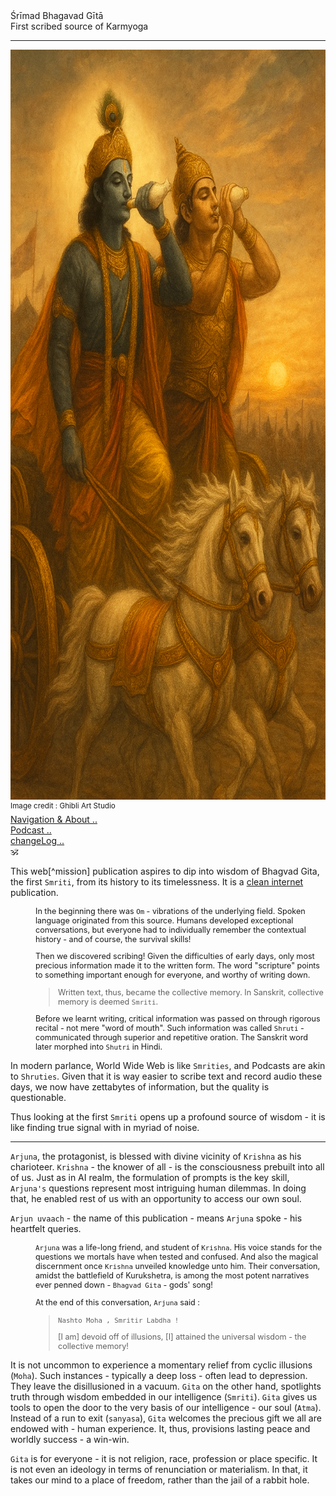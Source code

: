 
<div class="cover-huge"> Śrīmad Bhagavad Gītā</div>

<div class="centered"> First scribed source of Karmyoga</div>

----

<div class="centered">
    <img src="./conkshells.png" alt="Viraat Roop" class="responsive"
    width = "1600"
    height = "1200" />
    
</div>

<div class="cover-small"><sup>Image credit : Ghibli Art Studio</sup></div>

<div class="cover-small">
  <div class="centered">
      <a href="./how.md">Navigation & About .. </a>
  </div>
</div>

<div class="cover-small">
  <div class="centered">
      <a href="./bg00.md">Podcast .. </a>
  </div>
</div>

<div class="cover-small">
  <div class="centered">
      <a href="./changeLog.md">changeLog .. </a>
  </div>
</div>

<div class="cover-huge">🕉️</div>


This web[^mission] publication aspires to dip into wisdom of Bhagvad Gita, the first `Smriti`, from its history to its timelessness.  It is a [clean internet](http://localhost:3000/how.html#clean-internet)  publication.

<div style="padding-left:40px;font-size:0.9em;"> 

In the beginning there was `Om` - vibrations of the underlying field.  Spoken language originated from this source. Humans developed exceptional conversations, but everyone had to individually remember the contextual history - and of course, the survival skills!

Then we discovered scribing!  Given the difficulties of early days, only most precious information made it to the written form. The word "scripture" points to something important enough for everyone, and worthy of writing down.

> Written text, thus,  became the collective memory. In Sanskrit, collective memory is deemed  `Smriti`.

Before we learnt writing, critical information was passed on through rigorous recital - not mere "word of mouth". Such information was called `Shruti` - communicated through superior and repetitive oration. The Sanskrit word later morphed into `Shutri` in Hindi.


</div>

In modern parlance, World Wide Web is like `Smrities`, and Podcasts are akin to `Shruties`. Given that it is way easier to scribe text and record audio these days, we now have zettabytes  of information, but the quality is questionable. 

Thus looking at the first `Smriti` opens up a profound source of wisdom - it is like finding true signal with in myriad of noise.

---

`Arjuna`, the protagonist, is blessed with divine vicinity of `Krishna` as his charioteer.  `Krishna` - the knower of all - is the consciousness prebuilt into all of us. Just as in AI realm, the formulation of prompts is the key skill, `Arjuna's` questions represent most intriguing human dilemmas. In doing that, he enabled rest of us with an opportunity to access our own soul.

`Arjun uvaach` - the name of this publication - means `Arjuna` spoke - his heartfelt queries.

<div style="padding-left:40px;font-size:0.9em;"> 

`Arjuna` was a life-long friend, and student of `Krishna`. His voice stands for the questions we mortals have when tested and confused. And also the magical discernment once `Krishna` unveiled knowledge unto him. Their conversation, amidst the battlefield of Kurukshetra, is among the most potent narratives ever penned down - `Bhagvad Gita` - gods' song!

At the end of this conversation, `Arjuna` said :

> `Nashto Moha , Smritir Labdha !`
>
> [I am] devoid off of illusions, [I] attained the universal wisdom - the collective memory!

</div>

It is not uncommon to experience a momentary relief from cyclic illusions (`Moha`). Such instances - typically a deep loss - often lead to depression. They leave the disillusioned in a vacuum. `Gita` on the other hand, spotlights truth through wisdom embedded in our intelligence (`Smriti`). `Gita` gives us tools to open the door to the very basis of our intelligence - our soul (`Atma`). Instead of a run to exit (`sanyasa`), `Gita` welcomes the precious gift we all are endowed with - human experience. It, thus, provisions lasting peace and worldly success - a win-win.

`Gita` is for everyone - it is not religion, race, profession or place specific. It is not even an ideology in terms of renunciation or materialism. In that, it takes our mind to a place of freedom, rather than the jail of a rabbit hole.


